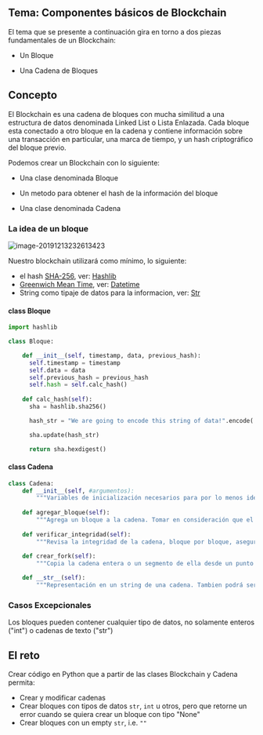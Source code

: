 ## Tema: Componentes básicos de Blockchain

El tema que se presente a continuación gira en torno a dos piezas fundamentales de un Blockchain:

* Un Bloque

* Una Cadena de Bloques

## Concepto

El Blockchain es una cadena de bloques con mucha similitud a una estructura de datos denominada Linked List o Lista Enlazada. Cada bloque esta conectado a otro bloque en la cadena y contiene información sobre una transacción en particular, una marca de tiempo, y un hash criptográfico del bloque previo.

Podemos crear un Blockchain con lo siguiente:

* Una clase denominada Bloque

* Un metodo para obtener el hash de la información del bloque

* Una clase denominada Cadena


### La idea de un bloque

![image-20191213232613423](/home/adriaanbd/.config/Typora/typora-user-images/image-20191213232613423.png)

Nuestro blockchain utilizará como mínimo, lo siguiente:

* el hash [SHA-256](https://en.wikipedia.org/wiki/SHA-2), ver: [Hashlib](https://docs.python.org/3.5/library/hashlib.html?highlight=hashlib%20sha256)
* [Greenwich Mean Time](https://en.wikipedia.org/wiki/Greenwich_Mean_Time), ver: [Datetime](https://docs.python.org/3.5/library/datetime.html)
* String como tipaje de datos para la informacion, ver: [Str](https://docs.python.org/3.5/library/stdtypes.html#text-sequence-type-str)

#### class Bloque

```python
import hashlib

class Bloque:

    def __init__(self, timestamp, data, previous_hash):
      self.timestamp = timestamp
      self.data = data
      self.previous_hash = previous_hash
      self.hash = self.calc_hash()
    
    def calc_hash(self):
      sha = hashlib.sha256()

      hash_str = "We are going to encode this string of data!".encode('utf-8')

      sha.update(hash_str)

      return sha.hexdigest()
```


#### class Cadena

```python
class Cadena:
	def __init__(self, #argumentos):
        """Variables de inicialización necesarios para por lo menos identificar el primer bloque y/o el último bloque. Otras variables también podrán ser agregadas"""
        
    def agregar_bloque(self):
        """Agrega un bloque a la cadena. Tomar en consideración que el primer bloque es especial porque no tiene previous_hash. Retorna True si la operación es exitosa, False de lo contrario. Considerar retornar con Error si se trata de algun caso especial"""
        
    def verificar_integridad(self):
        """Revisa la integridad de la cadena, bloque por bloque, asegurandose previous_hash sea igual al hash del bloque previo. Retorna False si la verificación no es exitosa, True de lo contrario"""
        
    def crear_fork(self):
    	"""Copia la cadena entera o un segmento de ella desde un punto en adelante. Retorna una Cadena. [OPCIONAL]"""

    def __str__(self):
    	"""Representación en un string de una cadena. Tambien podrá ser utilizando def __repr__(self) si prefiere [OPCIONAL]"""
```


### Casos Excepcionales

Los bloques pueden contener cualquier tipo de datos, no solamente enteros ("int") o cadenas de texto ("str")

## El reto

Crear código en Python que a partir de las clases Blockchain y Cadena permita:

* Crear y modificar cadenas
* Crear bloques con tipos de datos `str`, `int` u otros, pero que retorne un error  cuando se quiera crear un bloque con tipo "None"
* Crear bloques con un empty `str`, i.e. `""`

